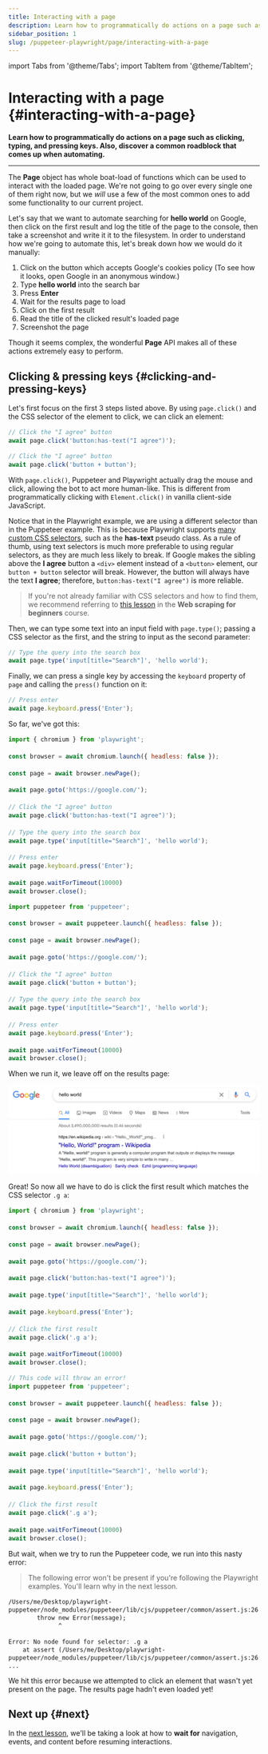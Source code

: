 ```yaml
---
title: Interacting with a page
description: Learn how to programmatically do actions on a page such as clicking, typing, and pressing keys. Also, discover a common roadblock that comes up when automating.
sidebar_position: 1
slug: /puppeteer-playwright/page/interacting-with-a-page
---
```


import Tabs from '@theme/Tabs';
import TabItem from '@theme/TabItem';

# Interacting with a page {#interacting-with-a-page}

**Learn how to programmatically do actions on a page such as clicking, typing, and pressing keys. Also, discover a common roadblock that comes up when automating.**

---

The **Page** object has whole boat-load of functions which can be used to interact with the loaded page. We're not going to go over every single one of them right now, but we _will_ use a few of the most common ones to add some functionality to our current project.

Let's say that we want to automate searching for **hello world** on Google, then click on the first result and log the title of the page to the console, then take a screenshot and write it it to the filesystem. In order to understand how we're going to automate this, let's break down how we would do it manually:

1. Click on the button which accepts Google's cookies policy (To see how it looks, open Google in an anonymous window.)
2. Type **hello world** into the search bar
3. Press **Enter**
4. Wait for the results page to load
5. Click on the first result
6. Read the title of the clicked result's loaded page
7. Screenshot the page

Though it seems complex, the wonderful **Page** API makes all of these actions extremely easy to perform.

## Clicking & pressing keys {#clicking-and-pressing-keys}

Let's first focus on the first 3 steps listed above. By using `page.click()` and the CSS selector of the element to click, we can click an element:

<Tabs groupId="main">
<TabItem value="Playwright" label="Playwright">

```JavaScript
// Click the "I agree" button
await page.click('button:has-text("I agree")');

```
</TabItem>
<TabItem value="Puppeteer" label="Puppeteer">

```JavaScript
// Click the "I agree" button
await page.click('button + button');

```
</TabItem>
</Tabs>

With `page.click()`, Puppeteer and Playwright actually drag the mouse and click, allowing the bot to act more human-like. This is different from programmatically clicking with `Element.click()` in vanilla client-side JavaScript.

Notice that in the Playwright example, we are using a different selector than in the Puppeteer example. This is because Playwright supports [many custom CSS selectors](https://playwright.dev/docs/selectors#text-selector), such as the **has-text** pseudo class. As a rule of thumb, using text selectors is much more preferable to using regular selectors, as they are much less likely to break. If Google makes the sibling above the **I agree** button a `<div>` element instead of a `<button>` element, our `button + button` selector will break. However, the button will always have the text **I agree**; therefore, `button:has-text("I agree")` is more reliable.

> If you're not already familiar with CSS selectors and how to find them, we recommend referring to [this lesson](../../web_scraping_for_beginners/data_extraction/using_devtools.md) in the **Web scraping for beginners** course.

Then, we can type some text into an input field with `page.type()`; passing a CSS selector as the first, and the string to input as the second parameter:

```js
// Type the query into the search box
await page.type('input[title="Search"]', 'hello world');
```

Finally, we can press a single key by accessing the `keyboard` property of `page` and calling the `press()` function on it:

```js
// Press enter
await page.keyboard.press('Enter');
```

So far, we've got this:

<Tabs groupId="main">
<TabItem value="Playwright" label="Playwright">

```javascript
import { chromium } from 'playwright';

const browser = await chromium.launch({ headless: false });

const page = await browser.newPage();

await page.goto('https://google.com/');

// Click the "I agree" button
await page.click('button:has-text("I agree")');

// Type the query into the search box
await page.type('input[title="Search"]', 'hello world');

// Press enter
await page.keyboard.press('Enter');

await page.waitForTimeout(10000)
await browser.close();

```
</TabItem>
<TabItem value="Puppeteer" label="Puppeteer">

```javascript
import puppeteer from 'puppeteer';

const browser = await puppeteer.launch({ headless: false });

const page = await browser.newPage();

await page.goto('https://google.com/');

// Click the "I agree" button
await page.click('button + button');

// Type the query into the search box
await page.type('input[title="Search"]', 'hello world');

// Press enter
await page.keyboard.press('Enter');

await page.waitForTimeout(10000)
await browser.close();

```
</TabItem>
</Tabs>

When we run it, we leave off on the results page:

![Google results page reached by headless browser](./images/google-results.png)

Great! So now all we have to do is click the first result which matches the CSS selector `.g a`:

<Tabs groupId="main">
<TabItem value="Playwright" label="Playwright">

```javascript
import { chromium } from 'playwright';

const browser = await chromium.launch({ headless: false });

const page = await browser.newPage();

await page.goto('https://google.com/');

await page.click('button:has-text("I agree")');

await page.type('input[title="Search"]', 'hello world');

await page.keyboard.press('Enter');

// Click the first result
await page.click('.g a');

await page.waitForTimeout(10000)
await browser.close();

```
</TabItem>
<TabItem value="Puppeteer" label="Puppeteer">

```javascript
// This code will throw an error!
import puppeteer from 'puppeteer';

const browser = await puppeteer.launch({ headless: false });

const page = await browser.newPage();

await page.goto('https://google.com/');

await page.click('button + button');

await page.type('input[title="Search"]', 'hello world');

await page.keyboard.press('Enter');

// Click the first result
await page.click('.g a');

await page.waitForTimeout(10000)
await browser.close();

```
</TabItem>
</Tabs>

But wait, when we try to run the Puppeteer code, we run into this nasty error:

> The following error won't be present if you're following the Playwright examples. You'll learn why in the next lesson.

```text
/Users/me/Desktop/playwright-puppeteer/node_modules/puppeteer/lib/cjs/puppeteer/common/assert.js:26
        throw new Error(message);
              ^

Error: No node found for selector: .g a
    at assert (/Users/me/Desktop/playwright-puppeteer/node_modules/puppeteer/lib/cjs/puppeteer/common/assert.js:26:15)
...
```

We hit this error because we attempted to click an element that wasn't yet present on the page. The results page hadn't even loaded yet!

## Next up {#next}

In the [next lesson](./waiting.md), we'll be taking a look at how to **wait for** navigation, events, and content before resuming interactions.
